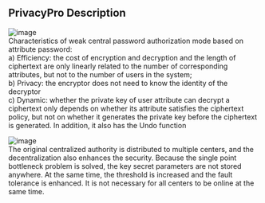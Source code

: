 ## PrivacyPro Description  

![image](https://github.com/dimensionofficial/Middleware-Framework-X-GEN/blob/master/Pic/privacy01.png)  
Characteristics of weak central password authorization mode based on attribute password:  
a) Efficiency: the cost of encryption and decryption and the length of ciphertext are only linearly related to the number of corresponding attributes, but not to the number of users in the system;  
b) Privacy: the encryptor does not need to know the identity of the decryptor  
c) Dynamic: whether the private key of user attribute can decrypt a ciphertext only depends on whether its attribute satisfies the ciphertext policy, but not on whether it generates the private key before the ciphertext is generated. In addition, it also has the Undo function  

![image](https://github.com/dimensionofficial/Middleware-Framework-X-GEN/blob/master/Pic/privacy02.png)  
The original centralized authority is distributed to multiple centers, and the decentralization also enhances the security. Because the single point bottleneck problem is solved, the key secret parameters are not stored anywhere. At the same time, the threshold is increased and the fault tolerance is enhanced. It is not necessary for all centers to be online at the same time.
